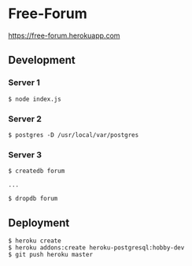 # Free-Forum

https://free-forum.herokuapp.com

## Development

### Server 1

```
$ node index.js
```

### Server 2

```
$ postgres -D /usr/local/var/postgres
```

### Server 3

```
$ createdb forum

...

$ dropdb forum
```

## Deployment

```
$ heroku create
$ heroku addons:create heroku-postgresql:hobby-dev
$ git push heroku master
```
